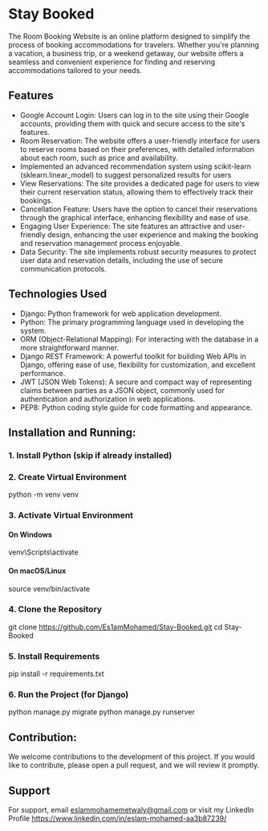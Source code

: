 
# Stay Booked

The Room Booking Website is an online platform designed to simplify the process of booking accommodations for travelers. Whether you're planning a vacation, a business trip, or a weekend getaway, our website offers a seamless and convenient experience for finding and reserving accommodations tailored to your needs.


## Features

- Google Account Login: Users can log in to the site using their Google accounts, providing them with quick and secure access to the site's features.
- Room Reservation: The website offers a user-friendly interface for users to reserve rooms based on their preferences, with detailed information about each room, such as price and availability.
- Implemented an advanced recommendation system using scikit-learn (sklearn.linear_model) to suggest personalized results for users
- View Reservations: The site provides a dedicated page for users to view their current reservation status, allowing them to effectively track their bookings.
- Cancellation Feature: Users have the option to cancel their reservations through the graphical interface, enhancing flexibility and ease of use.
- Engaging User Experience: The site features an attractive and user-friendly design, enhancing the user experience and making the booking and reservation management process enjoyable.
- Data Security: The site implements robust security measures to protect user data and reservation details, including the use of secure communication protocols.


## Technologies Used
- Django: Python framework for web application development.
- Python: The primary programming language used in developing the system.
- ORM (Object-Relational Mapping): For interacting with the database in a more straightforward manner.
- Django REST Framework: A powerful toolkit for building Web APIs in Django, offering ease of use, flexibility for customization, and excellent performance.
- JWT (JSON Web Tokens): A secure and compact way of representing claims between parties as a JSON object, commonly used for authentication and authorization in web applications.
- PEP8: Python coding style guide for code formatting and appearance.
## Installation and Running:
### 1. Install Python (skip if already installed)

### 2. Create Virtual Environment
python -m venv venv

### 3. Activate Virtual Environment
#### On Windows
venv\Scripts\activate
#### On macOS/Linux
source venv/bin/activate

### 4. Clone the Repository
git clone https://github.com/Es1amMohamed/Stay-Booked.git
cd Stay-Booked

### 5. Install Requirements
pip install -r requirements.txt

### 6. Run the Project (for Django)
python manage.py migrate
python manage.py runserver


## Contribution:
We welcome contributions to the development of this project. If you would like to contribute, please open a pull request, and we will review it promptly.
## Support
For support, email eslammohamemetwaly@gmail.com or visit my LinkedIn Profile https://www.linkedin.com/in/eslam-mohamed-aa3b87239/
